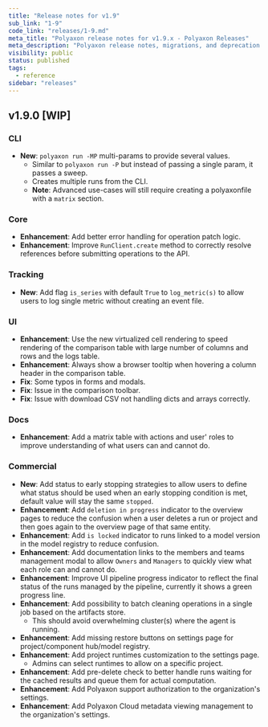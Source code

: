```yaml
---
title: "Release notes for v1.9"
sub_link: "1-9"
code_link: "releases/1-9.md"
meta_title: "Polyaxon release notes for v1.9.x - Polyaxon Releases"
meta_description: "Polyaxon release notes, migrations, and deprecation notes for v1.9.x."
visibility: public
status: published
tags:
  - reference
sidebar: "releases"
---
```


## v1.9.0 [WIP]

### CLI

 * **New**: `polyaxon run -MP` multi-params to provide several values.
   * Similar to `polyaxon run -P` but instead of passing a single param, it passes a sweep.
   * Creates multiple runs from the CLI.
   * **Note**: Advanced use-cases will still require creating a polyaxonfile with a `matrix` section.

### Core

 * **Enhancement**: Add better error handling for operation patch logic.
 * **Enhancement**: Improve `RunClient.create` method to correctly resolve references before submitting operations to the API.

### Tracking

 * **New**: Add flag `is_series` with default `True` to `log_metric(s)` to allow users to log single metric without creating an event file.

### UI

 * **Enhancement**: Use the new virtualized cell rendering to speed rendering of the comparison table with large number of columns and rows and the logs table.
 * **Enhancement**: Always show a browser tooltip when hovering a column header in the comparison table.
 * **Fix**: Some typos in forms and modals.
 * **Fix**: Issue in the comparison toolbar.
 * **Fix**: Issue with download CSV not handling dicts and arrays correctly.

### Docs

 * **Enhancement**: Add a matrix table with actions and user' roles to improve understanding of what users can and cannot do.

### Commercial

 * **New**: Add status to early stopping strategies to allow users to define what status should be used when an early stopping condition is met, default value will stay the same `stopped`.
 * **Enhancement**: Add `deletion in progress` indicator to the overview pages to reduce the confusion
    when a user deletes a run or project and then goes again to the overview page of that same entity.
 * **Enhancement**: Add `is locked` indicator to runs linked to a model version in the model registry to reduce confusion.
 * **Enhancement**: Add documentation links to the members and teams management modal to allow `Owners` and `Managers` to quickly view what each role can and cannot do.
 * **Enhancement**: Improve UI pipeline progress indicator to reflect the final status of the runs managed by the pipeline, currently it shows a green progress line.
 * **Enhancement**: Add possibility to batch cleaning operations in a single job based on the artifacts store.
   * This should avoid overwhelming cluster(s) where the agent is running.
 * **Enhancement**: Add missing restore buttons on settings page for project/component hub/model registry.
 * **Enhancement**: Add project runtimes customization to the settings page.
   * Admins can select runtimes to allow on a specific project.
 * **Enhancement**: Add pre-delete check to better handle runs waiting for the cached results and queue them for actual computation.
 * **Enhancement**: Add Polyaxon support authorization to the organization's settings.
 * **Enhancement**: Add Polyaxon Cloud metadata viewing management to the organization's settings.
